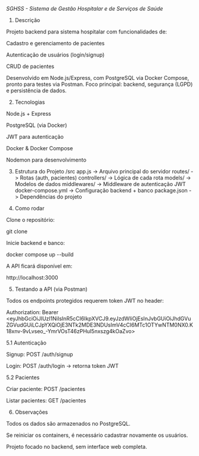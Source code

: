 *SGHSS - Sistema de Gestão Hospitalar e de Serviços de Saúde*

1. Descrição

Projeto backend para sistema hospitalar com funcionalidades de:

Cadastro e gerenciamento de pacientes

Autenticação de usuários (login/signup)

CRUD de pacientes

Desenvolvido em Node.js/Express, com PostgreSQL via Docker Compose, pronto para testes via Postman. Foco principal: backend, segurança (LGPD) e persistência de dados.


2. Tecnologias

Node.js + Express

PostgreSQL (via Docker)

JWT para autenticação

Docker & Docker Compose

Nodemon para desenvolvimento


3. Estrutura do Projeto
/src
  app.js             -> Arquivo principal do servidor
  routes/            -> Rotas (auth, pacientes)
  controllers/       -> Lógica de cada rota
  models/            -> Modelos de dados
  middlewares/       -> Middleware de autenticação JWT
docker-compose.yml    -> Configuração backend + banco
package.json          -> Dependências do projeto


4. Como rodar

Clone o repositório:

git clone <link-do-repo>


Inicie backend e banco:

docker compose up --build


A API ficará disponível em:

http://localhost:3000


5. Testando a API (via Postman)

Todos os endpoints protegidos requerem token JWT no header:

Authorization: Bearer <eyJhbGciOiJIUzI1NiIsInR5cCI6IkpXVCJ9.eyJzdWIiOjEsInJvbGUiOiJhdGVuZGVudGUiLCJpYXQiOjE3NTk2MDE3NDUsImV4cCI6MTc1OTYwNTM0NX0.K18xnv-9vLvseo_-YmrVOsT46zPHuI5nxszg4kOaZvo>

5.1 Autenticação

Signup: POST /auth/signup

Login: POST /auth/login → retorna token JWT

5.2 Pacientes

Criar paciente: POST /pacientes

Listar pacientes: GET /pacientes

6. Observações

Todos os dados são armazenados no PostgreSQL.

Se reiniciar os containers, é necessário cadastrar novamente os usuários.

Projeto focado no backend, sem interface web completa.